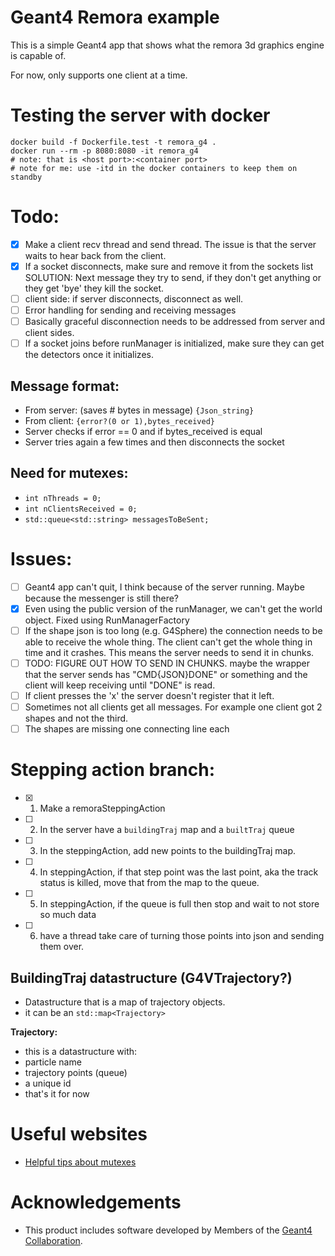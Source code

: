 # Geant4 Remora example

This is a simple Geant4 app that shows what the remora 3d graphics engine is capable of.

For now, only supports one client at a time.

# Testing the server with docker
```
docker build -f Dockerfile.test -t remora_g4 .
docker run --rm -p 8080:8080 -it remora_g4
# note: that is <host port>:<container port>
# note for me: use -itd in the docker containers to keep them on standby
```


# Todo:
- [x] Make a client recv thread and send thread. The issue is that the server waits to hear back from the client.
- [x] If a socket disconnects, make sure and remove it from the sockets list SOLUTION: Next message they try to send, if they don't get anything or they get 'bye' they kill the socket.
- [ ] client side: if server disconnects, disconnect as well. 
- [ ] Error handling for sending and receiving messages
- [ ] Basically graceful disconnection needs to be addressed from server and client sides.
- [ ] If a socket joins before runManager is initialized, make sure they can get the detectors once it initializes.

## Message format:
- From server: (saves # bytes in message) `{Json_string}`
- From client: `{error?(0 or 1),bytes_received}`
- Server checks if error == 0 and if bytes_received is equal
- Server tries again a few times and then disconnects the socket

## Need for mutexes:
- `int nThreads = 0;`
- `int nClientsReceived = 0;`
- `std::queue<std::string> messagesToBeSent;`

# Issues:
- [ ] Geant4 app can't quit, I think because of the server running. Maybe because the messenger is still there?
- [x] Even using the public version of the runManager, we can't get the world object. Fixed using RunManagerFactory
- [ ] If the shape json is too long (e.g. G4Sphere) the connection needs to be able to receive the whole thing. The client can't get the whole thing in time and it crashes. This means the server needs to send it in chunks.
- [ ] TODO: FIGURE OUT HOW TO SEND IN CHUNKS. maybe the wrapper that the server sends has "CMD{JSON}DONE" or something and the client will keep receiving until "DONE" is read. 
- [ ] If client presses the 'x' the server doesn't register that it left.
- [ ] Sometimes not all clients get all messages. For example one client got 2 shapes and not the third.
- [ ] The shapes are missing one connecting line each

# Stepping action branch:
- [x] 1. Make a remoraSteppingAction
- [ ] 2. In the server have a `buildingTraj` map and a `builtTraj` queue
- [ ] 3. In the steppingAction, add new points to the buildingTraj map.
- [ ] 4. In steppingAction, if that step point was the last point, aka the track status is killed, move that from the map to the queue. 
- [ ] 5. In steppingAction, if the queue is full then stop and wait to not store so much data
- [ ] 6. have a thread take care of turning those points into json and sending them over.

## BuildingTraj datastructure (G4VTrajectory?)
- Datastructure that is a map of trajectory objects.
- it can be an `std::map<Trajectory>`

**Trajectory:**
- this is a datastructure with:
- particle name
- trajectory points (queue)
- a unique id
- that's it for now


# Useful websites
- [Helpful tips about mutexes](https://stackoverflow.com/questions/4989451/mutex-example-tutorial)

# Acknowledgements
- This product includes software developed by Members of the [Geant4 Collaboration](http://cern.ch/geant4).
